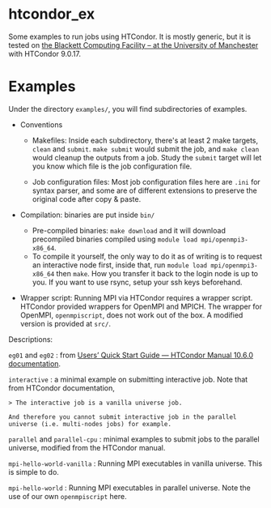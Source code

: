 # htcondor_ex

Some examples to run jobs using HTCondor. It is mostly generic, but it is tested on [the Blackett Computing Facility – at the University of Manchester](https://www.blackett.manchester.ac.uk/) with HTCondor 9.0.17.

# Examples

Under the directory `examples/`, you will find subdirectories of examples.

- Conventions

    - Makefiles: Inside each subdirectory, there's at least 2 make targets, `clean` and `submit`. `make submit` would submit the job, and `make clean` would cleanup the outputs from a job. Study the `submit` target will let you know which file is the job configuration file.

    - Job configuration files: Most job configuration files here are `.ini` for syntax parser, and some are of different extensions to preserve the original code after copy & paste.

- Compilation: binaries are put inside `bin/`
    - Pre-compiled binaries: `make download` and it will download precompiled binaries compiled using `module load mpi/openmpi3-x86_64`.
    - To compile it yourself, the only way to do it as of writing is to request an interactive node first, inside that, run `module load mpi/openmpi3-x86_64` then `make`. How you transfer it back to the login node is up to you. If you want to use rsync, setup your ssh keys beforehand.
- Wrapper script: Running MPI via HTCondor requires a wrapper script. HTCondor provided wrappers for OpenMPI and MPICH. The wrapper for OpenMPI, `openmpiscript`, does not work out of the box. A modified version is provided at `src/`.

Descriptions:

`eg01` and `eg02`
: from [Users’ Quick Start Guide — HTCondor Manual 10.6.0 documentation](https://htcondor.readthedocs.io/en/latest/users-manual/quick-start-guide.html).

`interactive`
: a minimal example on submitting interactive job. Note that from HTCondor documentation,

    > The interactive job is a vanilla universe job.

    And therefore you cannot submit interactive job in the parallel universe (i.e. multi-nodes jobs) for example.

`parallel` and `parallel-cpu`
: minimal examples to submit jobs to the parallel universe, modified from the HTCondor manual.

`mpi-hello-world-vanilla`
: Running MPI executables in vanilla universe. This is simple to do.

`mpi-hello-world`
: Running MPI executables in parallel universe. Note the use of our own `openmpiscript` here.
